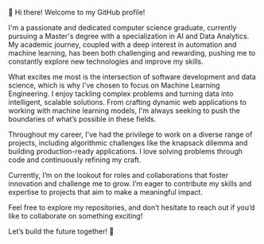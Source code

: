 
👋 Hi there! Welcome to my GitHub profile!

I'm a passionate and dedicated computer science graduate, currently pursuing a Master's degree with a specialization in AI and Data Analytics. My academic journey, coupled with a deep interest in automation and machine learning, has been both challenging and rewarding, pushing me to constantly explore new technologies and improve my skills.

What excites me most is the intersection of software development and data science, which is why I've chosen to focus on Machine Learning Engineering. I enjoy tackling complex problems and turning data into intelligent, scalable solutions. From crafting dynamic web applications to working with machine learning models, I'm always seeking to push the boundaries of what’s possible in these fields.

Throughout my career, I've had the privilege to work on a diverse range of projects, including algorithmic challenges like the knapsack dilemma and building production-ready applications. I love solving problems through code and continuously refining my craft.

Currently, I’m on the lookout for roles and collaborations that foster innovation and challenge me to grow. I’m eager to contribute my skills and expertise to projects that aim to make a meaningful impact.

Feel free to explore my repositories, and don’t hesitate to reach out if you’d like to collaborate on something exciting!

Let’s build the future together! 🚀
<!--
**3npC0nf1g/3npC0nf1g** is a ✨ _special_ ✨ repository because its `README.md` (this file) appears on your GitHub profile.

Here are some ideas to get you started:

- 🔭 I’m currently working on ...
- 🌱 I’m currently learning ...
- 👯 I’m looking to collaborate on ...
- 🤔 I’m looking for help with ...
- 💬 Ask me about ...
- 📫 How to reach me: ...
- 😄 Pronouns: ...
- ⚡ Fun fact: ...
-->
